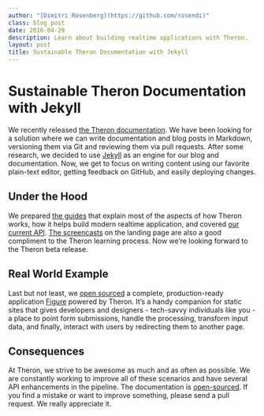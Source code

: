 ```yaml
---
author: "[Dimitri Rosenberg](https://github.com/rosendi)"
class: blog post
date: 2016-04-29
description: Learn about building realtime applications with Theron.
layout: post
title: Sustainable Theron Documentation with Jekyll
---
```


# Sustainable Theron Documentation with Jekyll

We recently released [the Theron documentation](../docs). We have been looking
for a solution where we can write documentation and blog posts in Markdown,
versioning them via Git and reviewing them via pull requests. After some
research, we decided to use [Jekyll](https://jekyllrb.com/) as an engine for our
blog and documentation. Now, we get to focus on writing content using our
favorite plain-text editor, getting feedback on GitHub, and easily deploying
changes.

## Under the Hood

We prepared [the guides](../docs/guide/installing-theron.html) that explain most
of the aspects of how Theron works, how it helps build modern realtime
application, and covered [our current API](../docs/api/Theron.html).  [The
screencasts](/#screencasts) on the landing page are also a good compliment to
the Theron learning process. Now we’re looking forward to the Theron beta
release.

## Real World Example

Last but not least, we [open sourced](https://github.com/rosendi/figure) a
complete, production-ready application [Figure](https://figure-app.com) powered
by Theron. It’s a handy companion for static sites that gives developers and
designers - tech-savvy individuals like you - a place to point form submissions,
handle the processing, transform input data, and finally, interact with users by
redirecting them to another page.

## Consequences

At Theron, we strive to be awesome as much and as often as possible. We are
constantly working to improve all of these scenarios and have several API
enhancements in the pipeline. The documentation is [open-sourced](https://github.com/rosendi/therondb.com).
If you find a mistake or want to improve something, please send a pull request.
We really appreciate it.
